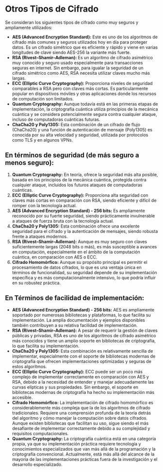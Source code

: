 
# Otros Tipos de Cifrado

Se consideran los siguientes tipos de cifrado como muy seguros y ampliamente utilizados:

- **AES (Advanced Encryption Standard):** Este es uno de los algoritmos de cifrado más comunes y seguros utilizados hoy en día para proteger datos. Es un cifrado simétrico que es eficiente y rápido y viene en varias longitudes de clave siendo AES-256 la variante más fuerte.
- **RSA (Rivest–Shamir–Adleman):** Es un algoritmo de cifrado asimétrico muy conocido y seguro usado especialmente para transacciones seguras en internet. Sin embargo, para igualar la seguridad de un cifrado simétrico como AES, RSA necesita utilizar claves mucho más largas.
- **ECC (Elliptic Curve Cryptography):** Proporciona niveles de seguridad comparables a RSA pero con claves más cortas. Es particularmente popular en dispositivos móviles y otras aplicaciones donde los recursos de computación son limitados.
- **Quantum Cryptography:** Aunque todavía está en las primeras etapas de implementación, la criptografía cuántica utiliza principios de la mecánica cuántica y se considera potencialmente segura contra cualquier ataque, incluso de computadoras cuánticas futuras.
- **ChaCha20 y Poly1305:** Esta combinación de un cifrado de flujo (ChaCha20) y una función de autenticación de mensaje (Poly1305) es conocida por su alta velocidad y seguridad, utilizada por protocolos como TLS y en algunos VPNs.

## En términos de seguridad (de más seguro a menos seguro):

1. **Quantum Cryptography:** En teoría, ofrece la seguridad más alta posible, basada en los principios de la mecánica cuántica, protegida contra cualquier ataque, incluidos los futuros ataques de computadoras cuánticas.
2. **ECC (Elliptic Curve Cryptography):** Proporciona alta seguridad con claves más cortas en comparación con RSA, siendo eficiente y difícil de romper con la tecnología actual.
3. **AES (Advanced Encryption Standard) - 256 bits:** Es ampliamente reconocido por su fuerte seguridad, siendo prácticamente invulnerable a ataques de fuerza bruta con la tecnología actual.
4. **ChaCha20 y Poly1305:** Esta combinación ofrece una excelente seguridad para el cifrado y la autenticación de mensajes, siendo robusta frente a ataques modernos.
5. **RSA (Rivest–Shamir–Adleman):** Aunque es muy seguro con claves suficientemente largas (2048 bits o más), es más susceptible a avances en computación, especialmente en el ámbito de la computación cuántica, en comparación con AES o ECC.
6. **Cifrado Homomórfico:** Aunque su propósito principal es permitir el procesamiento de datos cifrados, lo que es una ventaja única en términos de funcionalidad, su seguridad depende de su implementación específica y es más computacionalmente intensivo, lo que podría influir en su robustez práctica.

## En Términos de facilidad de implementación:

- **AES (Advanced Encryption Standard) - 256 bits:** AES es ampliamente soportado por numerosas bibliotecas y plataformas, lo que facilita su implementación. La amplia documentación y ejemplos disponibles también contribuyen a su relativa facilidad de implementación.
- **RSA (Rivest–Shamir–Adleman):** A pesar de requerir la gestión de claves públicas y privadas, RSA es uno de los algoritmos de cifrado asimétrico más conocidos y tiene un amplio soporte en bibliotecas de criptografía, lo que facilita su implementación.
- **ChaCha20 y Poly1305:** Esta combinación es relativamente sencilla de implementar, especialmente con el soporte de bibliotecas modernas de criptografía que ofrecen implementaciones optimizadas y seguras de estos algoritmos.
- **ECC (Elliptic Curve Cryptography):** ECC puede ser un poco más complejo de implementar correctamente en comparación con AES y RSA, debido a la necesidad de entender y manejar adecuadamente las curvas elípticas y sus propiedades. Sin embargo, el soporte en bibliotecas modernas de criptografía ha hecho su implementación más accesible.
- **Cifrado Homomórfico:** La implementación de cifrado homomórfico es considerablemente más compleja que la de los algoritmos de cifrado tradicionales. Requiere una comprensión profunda de la teoría detrás del algoritmo y cómo manejar la computación sobre datos cifrados. Aunque existen bibliotecas que facilitan su uso, sigue siendo el más desafiante de implementar correctamente debido a su complejidad y requisitos computacionales.
- **Quantum Cryptography:** La criptografía cuántica está en una categoría propia, ya que su implementación práctica requiere tecnología y conocimientos especializados que van más allá de la programación y la criptografía convencional. Actualmente, está más allá del alcance de la mayoría de las implementaciones prácticas fuera de la investigación y el desarrollo especializado.



